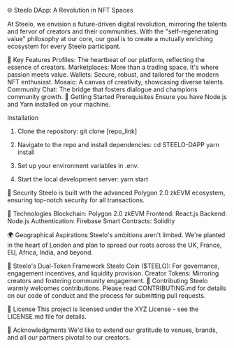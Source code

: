 🌐 Steelo DApp: A Revolution in NFT Spaces

At Steelo, we envision a future-driven digital revolution, mirroring the talents and fervor of creators and their communities. With the "self-regenerating value" philosophy at our core, our goal is to create a mutually enriching ecosystem for every Steelo participant.

🌌 Key Features
Profiles: The heartbeat of our platform, reflecting the essence of creators.
Marketplaces: More than a trading space. It's where passion meets value.
Wallets: Secure, robust, and tailored for the modern NFT enthusiast.
Mosaic: A canvas of creativity, showcasing diverse talents.
Community Chat: The bridge that fosters dialogue and champions community growth.
🚀 Getting Started
Prerequisites
Ensure you have Node.js and Yarn installed on your machine.

Installation
1. Clone the repository:
git clone [repo_link]

2. Navigate to the repo and install dependencies:
cd STEELO-DAPP
yarn install

3. Set up your environment variables in .env.

4. Start the local development server:
yarn start

🔐 Security
Steelo is built with the advanced Polygon 2.0 zkEVM ecosystem, ensuring top-notch security for all transactions.

🤖 Technologies
Blockchain: Polygon 2.0 zkEVM
Frontend: React.js
Backend: Node.js
Authentication: Firebase
Smart Contracts: Solidity

🌍 Geographical Aspirations
Steelo's ambitions aren't limited. We're planted in the heart of London and plan to spread our roots across the UK, France, EU, Africa, India, and beyond.

💼 Steelo's Dual-Token Framework
Steelo Coin ($TEELO): For governance, engagement incentives, and liquidity provision.
Creator Tokens: Mirroring creators and fostering community engagement.
🤝 Contributing
Steelo warmly welcomes contributions. Please read CONTRIBUTING.md for details on our code of conduct and the process for submitting pull requests.

📜 License
This project is licensed under the XYZ License - see the LICENSE.md file for details.

🌟 Acknowledgments
We'd like to extend our gratitude to venues, brands, and all our partners pivotal to our creators.